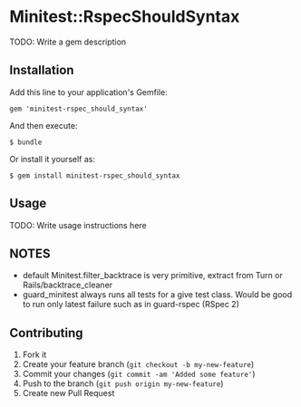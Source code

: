 # Minitest::RspecShouldSyntax

TODO: Write a gem description

## Installation

Add this line to your application's Gemfile:

    gem 'minitest-rspec_should_syntax'

And then execute:

    $ bundle

Or install it yourself as:

    $ gem install minitest-rspec_should_syntax

## Usage

TODO: Write usage instructions here

## NOTES

* default Minitest.filter_backtrace is very primitive, extract from Turn or Rails/backtrace_cleaner
* guard_minitest always runs all tests for a give test class. Would be good to run only latest failure such as in guard-rspec (RSpec 2)

## Contributing

1. Fork it
2. Create your feature branch (`git checkout -b my-new-feature`)
3. Commit your changes (`git commit -am 'Added some feature'`)
4. Push to the branch (`git push origin my-new-feature`)
5. Create new Pull Request
